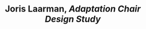 ---
title: Joris Laarman, *Adaptation Chair Design Study*
short_title: ' '
layout: entry
presentation: side-by-side
object:
  - id: exrr-2023-32
order: 427
menu: false
---